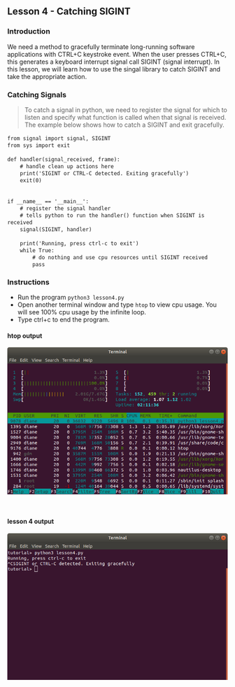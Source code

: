 ## Lesson 4 - Catching SIGINT

### Introduction

We need a method to gracefully terminate long-running software applications with CTRL+C keystroke event. When the user presses CTRL+C, this generates a keyboard interrupt signal call SIGINT (signal interrupt). In this lesson, we will learn how to use the singal library to catch SIGINT and take the appropriate action.

### Catching Signals
> To catch a signal in python, we need to register the signal for which to listen and specify what function is called when that signal is received. The example below shows how to catch a SIGINT and exit gracefully.

```
from signal import signal, SIGINT
from sys import exit 

def handler(signal_received, frame):
    # handle clean up actions here
    print('SIGINT or CTRL-C detected. Exiting gracefully')
    exit(0)


if __name__ == '__main__':
    # register the signal handler
    # tells python to run the handler() function when SIGINT is received
    signal(SIGINT, handler)

    print('Running, press ctrl-c to exit')
    while True:
        # do nothing and use cpu resources until SIGINT received
        pass

```


### Instructions

- Run the program `python3 lesson4.py`
- Open another terminal window and type `htop` to view cpu usage. You will see 100% cpu usage by the infinite loop.
- Type ctrl+c to end the program.


#### htop output

![htop output](./images/htop_output.png "htop shows 100% cpu usage") 

<br>

#### lesson 4 output

![lesson 4 output](./images/lesson4_output.png "catching ctrl+c") 

<br>



